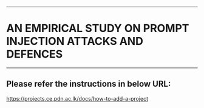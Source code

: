 ___
# AN EMPIRICAL STUDY ON PROMPT INJECTION ATTACKS AND DEFENCES
___

## Please refer the instructions in below URL:

https://projects.ce.pdn.ac.lk/docs/how-to-add-a-project
